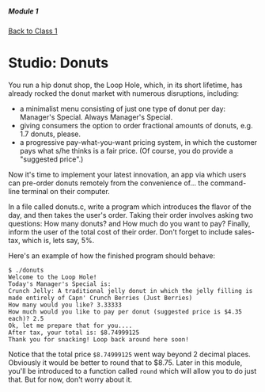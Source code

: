 ##### Module 1

[Back to Class 1](..../class1)

# Studio: Donuts

You run a hip donut shop, the Loop Hole, which, in its short lifetime, has already rocked the donut market with 
numerous disruptions, including:
* a minimalist menu consisting of just one type of donut per day: Manager's Special. Always Manager's Special.
* giving consumers the option to order fractional amounts of donuts, e.g. 1.7 donuts, please.
* a progressive pay-what-you-want pricing system, in which the customer pays what s/he thinks is a fair price. (Of
course, you do provide a "suggested price".)

Now it's time to implement your latest innovation, an app via which users can pre-order donuts remotely from the
convenience of... the command-line terminal on their computer.

In a file called donuts.c, write a program which introduces the flavor of the day, and then takes
the user's order. Taking their order involves asking two questions: How many donuts? and How much do you want to pay?
Finally, inform the user of the total cost of their order. Don't forget to include sales-tax, which is, lets say, 5%.

Here's an example of how the finished program should behave:

```
$ ./donuts
Welcome to the Loop Hole!
Today's Manager's Special is:
Crunch Jelly: A traditional jelly donut in which the jelly filling is made entirely of Capn' Crunch Berries (Just Berries)
How many would you like? 3.33333
How much would you like to pay per donut (suggested price is $4.35 each)? 2.5
Ok, let me prepare that for you....
After tax, your total is: $8.74999125
Thank you for snacking! Loop back around here soon!
```

Notice that the total price `$8.74999125` went way beyond 2 decimal places. Obviously it would be better to
round that to $8.75. Later in this module, you'll be introduced to a function called `round` which will allow 
you to do just that. But for now, don't worry about it.
